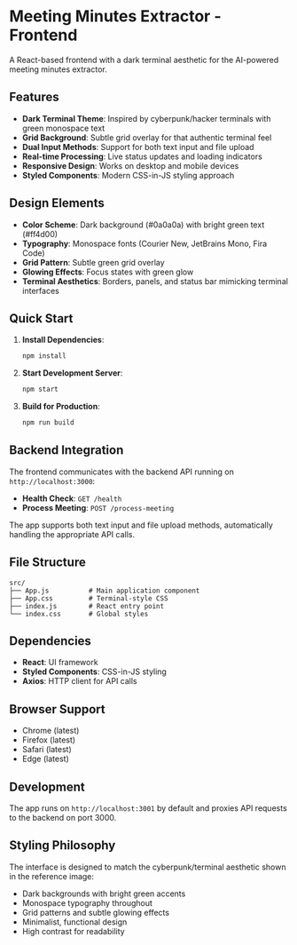 # Meeting Minutes Extractor - Frontend

A React-based frontend with a dark terminal aesthetic for the AI-powered meeting minutes extractor.

## Features

- **Dark Terminal Theme**: Inspired by cyberpunk/hacker terminals with green monospace text
- **Grid Background**: Subtle grid overlay for that authentic terminal feel
- **Dual Input Methods**: Support for both text input and file upload
- **Real-time Processing**: Live status updates and loading indicators
- **Responsive Design**: Works on desktop and mobile devices
- **Styled Components**: Modern CSS-in-JS styling approach

## Design Elements

- **Color Scheme**: Dark background (#0a0a0a) with bright green text (#ff4d00)
- **Typography**: Monospace fonts (Courier New, JetBrains Mono, Fira Code)
- **Grid Pattern**: Subtle green grid overlay
- **Glowing Effects**: Focus states with green glow
- **Terminal Aesthetics**: Borders, panels, and status bar mimicking terminal interfaces

## Quick Start

1. **Install Dependencies**:
   ```bash
   npm install
   ```

2. **Start Development Server**:
   ```bash
   npm start
   ```

3. **Build for Production**:
   ```bash
   npm run build
   ```

## Backend Integration

The frontend communicates with the backend API running on `http://localhost:3000`:

- **Health Check**: `GET /health`
- **Process Meeting**: `POST /process-meeting`

The app supports both text input and file upload methods, automatically handling the appropriate API calls.

## File Structure

```
src/
├── App.js          # Main application component
├── App.css         # Terminal-style CSS
├── index.js        # React entry point
└── index.css       # Global styles
```

## Dependencies

- **React**: UI framework
- **Styled Components**: CSS-in-JS styling
- **Axios**: HTTP client for API calls

## Browser Support

- Chrome (latest)
- Firefox (latest)
- Safari (latest)
- Edge (latest)

## Development

The app runs on `http://localhost:3001` by default and proxies API requests to the backend on port 3000.

## Styling Philosophy

The interface is designed to match the cyberpunk/terminal aesthetic shown in the reference image:
- Dark backgrounds with bright green accents
- Monospace typography throughout
- Grid patterns and subtle glowing effects
- Minimalist, functional design
- High contrast for readability